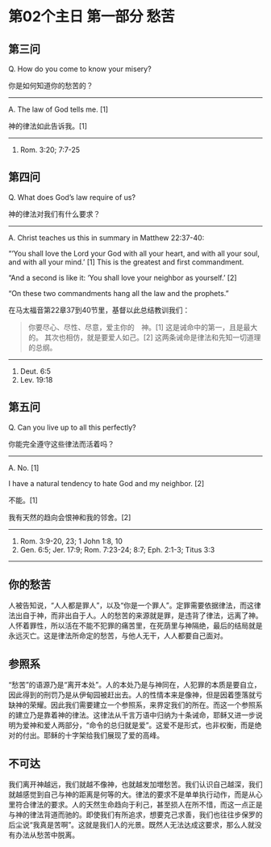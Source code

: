 # 第02个主日 第一部分 愁苦

## 第三问

Q. How do you come to know your misery?

你是如何知道你的愁苦的？

---

A. The law of God tells me. [1]

神的律法如此告诉我。[1]

---

1. Rom. 3:20; 7:7-25

## 第四问

Q. What does God’s law require of us?

神的律法对我们有什么要求？

---

A. Christ teaches us this in summary in Matthew 22:37-40:

“‘You shall love the Lord your God
with all your heart,
and with all your soul,
and with all your mind.’ [1]
This is the greatest and first commandment.

“And a second is like it:
‘You shall love your neighbor as yourself.’ [2]

“On these two commandments hang
all the law and the prophets.”

在马太福音第22章37到40节里，基督以此总结教训我们：

> 你要尽心、尽性、尽意，爱主你的　神。[1]
> 这是诫命中的第一，且是最大的。
> 其次也相仿，就是要爱人如己。[2]
> 这两条诫命是律法和先知一切道理的总纲。

---

1. Deut. 6:5
2. Lev. 19:18

## 第五问

Q. Can you live up to all this perfectly?

你能完全遵守这些律法而活着吗？

---

A. No. [1]

I have a natural tendency
to hate God and my neighbor. [2]

不能。[1]

我有天然的趋向会恨神和我的邻舍。[2]

---

1. Rom. 3:9-20, 23; 1 John 1:8, 10
2. Gen. 6:5; Jer. 17:9; Rom. 7:23-24; 8:7; Eph. 2:1-3; Titus 3:3

---

## 你的愁苦

人被告知说，“人人都是罪人”，以及“你是一个罪人”。定罪需要依据律法，而这律法出自于神，而非出自于人。人的愁苦的来源就是罪，是违背了律法，远离了神。人怀着罪性，所以活在不能不犯罪的痛苦里，在死荫里与神隔绝，最后的结局就是永远灭亡。这是律法所命定的愁苦，与他人无干，人人都要自己面对。

## 参照系

“愁苦”的语源乃是“离开本处”。人的本处乃是与神同在，人犯罪的本质是要自立，因此得到的刑罚乃是从伊甸园被赶出去。人的性情本来是像神，但是因着堕落就亏缺神的荣耀。因此我们需要建立一个参照系，来界定我们的所在。而这一个参照系的建立乃是靠着神的律法。这律法从千言万语中归纳为十条诫命，耶稣又进一步说明为爱神和爱人两部分，“命令的总归就是爱”。这爱不是形式，也非权衡，而是绝对的付出。耶稣的十字架给我们展现了爱的高峰。

## 不可达

我们离开神越远，我们就越不像神，也就越发加増愁苦。我们认识自己越深，我们就越感觉到自己与神的距离是何等的大。律法的要求不是单单执行动作，而是从心里符合律法的要求。人的天然生命趋向于利己，甚至损人在所不惜，而这一点正是与神的律法背道而驰的。即使我们有所追求，想要克己求善，我们也往往步保罗的后尘说“我真是苦啊”。这就是我们人的光景。既然人无法达成这要求，那么人就没有办法从愁苦中脱离。